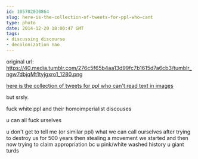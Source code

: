 ```yaml
---
id: 105702030864
slug: here-is-the-collection-of-tweets-for-ppl-who-cant
type: photo
date: 2014-12-20 18:00:47 GMT
tags:
- discussing discourse
- decolonization nao
---
```

original url: https://40.media.tumblr.com/276c5f65b4aa13d99fc7b1615d7a6cb3/tumblr_ngw7dbjqMt1tyjgxro1_1280.png

[here is the collection of tweets for ppl who can't read text in images](http://biyuti.com/k)

but srsly. 

fuck white ppl and their homoimperialist discouses

u can all fuck urselves

u don't get to tell me (or similar ppl) what we can call ourselves after trying to destroy us for 500 years then stealing a movement we started and then now trying to claim appropriation bc u pink/white washed history u giant turds